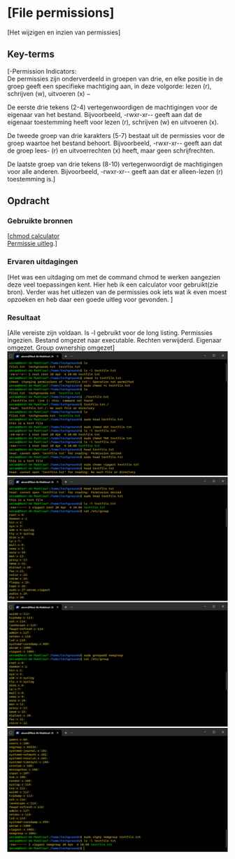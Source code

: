 # [File permissions]

[Het wijzigen en inzien van permissies]

## Key-terms

[-Permission Indicators:  
De permissies zijn onderverdeeld in groepen van drie, en elke positie in de groep geeft een specifieke machtiging aan, in deze volgorde: lezen (r), schrijven (w), uitvoeren (x) −

De eerste drie tekens (2-4) vertegenwoordigen de machtigingen voor de eigenaar van het bestand. Bijvoorbeeld, -rwxr-xr-- geeft aan dat de eigenaar toestemming heeft voor lezen (r), schrijven (w) en uitvoeren (x).

De tweede groep van drie karakters (5-7) bestaat uit de permissies voor de groep waartoe het bestand behoort. Bijvoorbeeld, -rwxr-xr-- geeft aan dat de groep lees- (r) en uitvoerrechten (x) heeft, maar geen schrijfrechten.

De laatste groep van drie tekens (8-10) vertegenwoordigt de machtigingen voor alle anderen. Bijvoorbeeld, -rwxr-xr-- geeft aan dat er alleen-lezen (r) toestemming is.]

## Opdracht

### Gebruikte bronnen

[[chmod calculator](https://www.omnicalculator.com/other/chmod)  
[Permissie uitleg](https://www.tutorialspoint.com/unix/unix-file-permission.htm#:~:text=The%20Permission%20Indicators&text=The%20first%20three%20characters%20(2,to%20which%20the%20file%20belongs)).]

### Ervaren uitdagingen

[Het was een uitdaging om met de command chmod te werken aangezien deze veel toepassingen kent. Hier heb ik een calculator voor gebruikt(zie bron).
Verder was het uitlezen van de permissies ook iets wat ik even moest opzoeken en heb daar een goede uitleg voor gevonden. ]

### Resultaat

[Alle vereiste zijn voldaan. ls -l gebruikt voor de long listing. Permissies ingezien. Bestand omgezet naar executable. Rechten verwijderd. Eigenaar omgezet. Group ownership omgezet]
![afbeelding1](/00_includes/FilePerm1.png)
![afbeelding2](/00_includes/FilePerm2.png)
![afbeelding3](/00_includes/FilePerm3.png)
![afbeelding4](/00_includes/FilePerm4.png)

